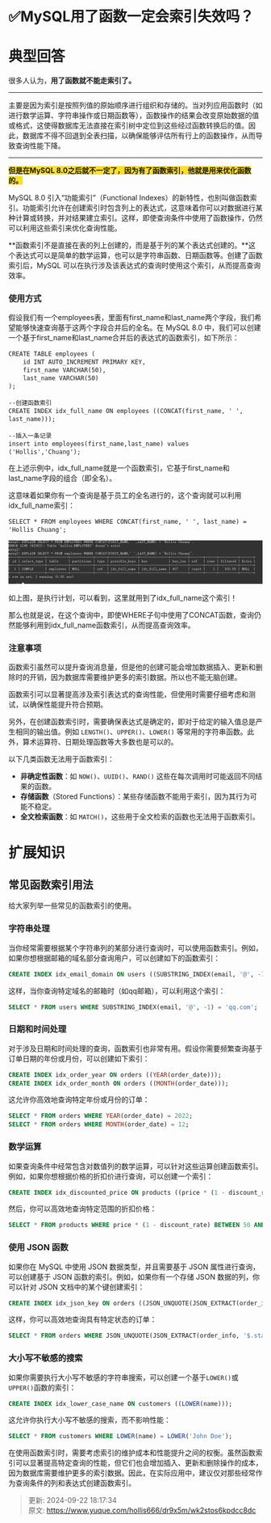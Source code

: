 # ✅MySQL用了函数一定会索引失效吗？

# 典型回答


很多人认为，**用了函数就不能走索引了。**

****

主要是因为索引是按照列值的原始顺序进行组织和存储的。当对列应用函数时（如进行数学运算、字符串操作或日期函数等），函数操作的结果会改变原始数据的值或格式，这使得数据库无法直接在索引树中定位到这些经过函数转换后的值。因此，数据库不得不回退到全表扫描，以确保能够评估所有行上的函数操作，从而导致查询性能下降。

****

**<font style="background-color:#FBDE28;">但是在MySQL 8.0之后就不一定了，因为有了函数索引，他就是用来优化函数的。</font>**



MySQL 8.0 引入“功能索引”（Functional Indexes）的新特性，也别叫做函数索引。功能索引允许在创建索引时包含列上的表达式，这意味着你可以对数据进行某种计算或转换，并对结果建立索引。这样，即使查询条件中使用了函数操作，仍然可以利用这些索引来优化查询性能。



**函数索引不是直接在表的列上创建的，而是基于列的某个表达式创建的。**这个表达式可以是简单的数学运算，也可以是字符串函数、日期函数等。创建了函数索引后，MySQL 可以在执行涉及该表达式的查询时使用这个索引，从而提高查询效率。



### 使用方式


假设我们有一个employees表，里面有first_name和last_name两个字段，我们希望能够快速查询基于这两个字段合并后的全名。在 MySQL 8.0 中，我们可以创建一个基于first_name和last_name合并后的表达式的函数索引，如下所示：



```plain
CREATE TABLE employees (
    id INT AUTO_INCREMENT PRIMARY KEY,
    first_name VARCHAR(50),
    last_name VARCHAR(50)
);

--创建函数索引
CREATE INDEX idx_full_name ON employees ((CONCAT(first_name, ' ', last_name)));

--插入一条记录
insert into employees(first_name,last_name) values ('Hollis','Chuang');
```



在上述示例中，idx_full_name就是一个函数索引，它基于first_name和last_name字段的组合（即全名）。



这意味着如果你有一个查询是基于员工的全名进行的，这个查询就可以利用idx_full_name索引：



```plain
SELECT * FROM employees WHERE CONCAT(first_name, ' ', last_name) = 'Hollis Chuang';
```



![1711774432866-6fb0ec38-023f-4cc2-a22e-a9f6d0a7c174.png](./img/EqPB07OobnCePYLM/1711774432866-6fb0ec38-023f-4cc2-a22e-a9f6d0a7c174-211303.png)



如上图，是执行计划，可以看到，这里就用到了idx_full_name这个索引！



那么也就是说，在这个查询中，即使WHERE子句中使用了CONCAT函数，查询仍然能够利用到idx_full_name函数索引，从而提高查询效率。



### 注意事项
<font style="color:rgb(13, 13, 13);"></font>

函数索引虽然可以提升查询消息量，但是他的创建可能会增加数据插入、更新和删除时的开销，因为数据库需要维护更多的索引数据。所以也不能无脑创建。



函数索引可以显著提高涉及索引表达式的查询性能，但使用时需要仔细考虑和测试，以确保性能提升符合预期。



另外，在创建函数索引时，需要确保表达式是确定的，即对于给定的输入值总是产生相同的输出值。例如 `LENGTH()`、`UPPER()`、`LOWER()` 等常用的字符串函数。此外，算术运算符、日期处理函数等大多数也是可以的。  



以下几类函数无法用于函数索引：

+ **非确定性函数**：如 `NOW()`、`UUID()`、`RAND()` 这些在每次调用时可能返回不同结果的函数。
+ **存储函数**（Stored Functions）：某些存储函数不能用于索引，因为其行为可能不稳定。
+ **全文检索函数**：如 `MATCH()`，这些用于全文检索的函数也无法用于函数索引。



# 扩展知识


## 常见函数索引用法


给大家列举一些常见的函数索引的使用。

### 字符串处理


当你经常需要根据某个字符串列的某部分进行查询时，可以使用函数索引。例如，如果你想根据邮箱的域名部分查询用户，可以创建如下的函数索引：



```sql
CREATE INDEX idx_email_domain ON users ((SUBSTRING_INDEX(email, '@', -1)));
```



这样，当你查询特定域名的邮箱时（如qq邮箱），可以利用这个索引：



```sql
SELECT * FROM users WHERE SUBSTRING_INDEX(email, '@', -1) = 'qq.com';
```



### 日期和时间处理


对于涉及日期和时间处理的查询，函数索引也非常有用。假设你需要频繁查询基于订单日期的年份或月份，可以创建如下索引：



```sql
CREATE INDEX idx_order_year ON orders ((YEAR(order_date)));
CREATE INDEX idx_order_month ON orders ((MONTH(order_date)));
```



这允许你高效地查询特定年份或月份的订单：



```sql
SELECT * FROM orders WHERE YEAR(order_date) = 2022;
SELECT * FROM orders WHERE MONTH(order_date) = 12;
```



### 数学运算


如果查询条件中经常包含对数值列的数学运算，可以针对这些运算创建函数索引。例如，如果你想根据价格的折扣价进行查询，可以创建一个索引：



```sql
CREATE INDEX idx_discounted_price ON products ((price * (1 - discount_rate)));
```



然后，你可以高效地查询特定范围的折扣价格：



```sql
SELECT * FROM products WHERE price * (1 - discount_rate) BETWEEN 50 AND 100;
```



### 使用 JSON 函数


如果你在 MySQL 中使用 JSON 数据类型，并且需要基于 JSON 属性进行查询，可以创建基于 JSON 函数的索引。例如，如果你有一个存储 JSON 数据的列，你可以针对 JSON 文档中的某个键创建索引：



```sql
CREATE INDEX idx_json_key ON orders ((JSON_UNQUOTE(JSON_EXTRACT(order_info, '$.status'))));
```



这样，你可以高效地查询具有特定状态的订单：



```sql
SELECT * FROM orders WHERE JSON_UNQUOTE(JSON_EXTRACT(order_info, '$.status')) = 'shipped';
```



### 大小写不敏感的搜索


如果你需要执行大小写不敏感的字符串搜索，可以创建一个基于`LOWER()`或`UPPER()`函数的索引：



```sql
CREATE INDEX idx_lower_case_name ON customers ((LOWER(name)));
```



这允许你执行大小写不敏感的搜索，而不影响性能：



```sql
SELECT * FROM customers WHERE LOWER(name) = LOWER('John Doe');
```



在使用函数索引时，需要考虑索引的维护成本和性能提升之间的权衡。虽然函数索引可以显著提高特定查询的性能，但它们也会增加插入、更新和删除操作的成本，因为数据库需要维护更多的索引数据。因此，在实际应用中，建议仅对那些经常作为查询条件的列和表达式创建函数索引。



> 更新: 2024-09-22 18:17:34  
> 原文: <https://www.yuque.com/hollis666/dr9x5m/wk2stos6kpdcc8dc>